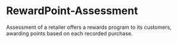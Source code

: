# RewardPoint-Assessment
Assessment of a retailer offers a rewards program to its customers, awarding points based on each recorded purchase.
